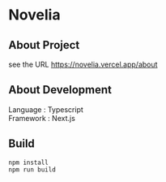 # Novelia

## About Project
see the URL
https://novelia.vercel.app/about

## About Development
Language : Typescript  
Framework : Next.js  

## Build
`npm install`  
`npm run build`

